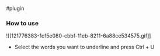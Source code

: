 #plugin

### How to use

![[121776383-1cf5e080-cbbf-11eb-8211-6a88ce534575.gif]]

- Select the words you want to underline and press Ctrl + U

